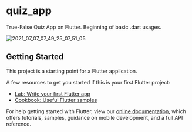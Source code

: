 # quiz_app

True-False Quiz App on Flutter.
Beginning of basic .dart usages. 

![2021_07_07_07_49_25_07_51_05](https://user-images.githubusercontent.com/60571747/124721162-898ba300-df11-11eb-83ef-7f4941a7f7cb.gif)


## Getting Started

This project is a starting point for a Flutter application.

A few resources to get you started if this is your first Flutter project:

- [Lab: Write your first Flutter app](https://flutter.dev/docs/get-started/codelab)
- [Cookbook: Useful Flutter samples](https://flutter.dev/docs/cookbook)

For help getting started with Flutter, view our
[online documentation](https://flutter.dev/docs), which offers tutorials,
samples, guidance on mobile development, and a full API reference.
